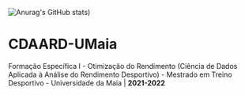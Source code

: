 ![Anurag's GitHub stats](https://github-readme-stats.vercel.app/api?username=rmarcelino4&show_icons=true))


# CDAARD-UMaia
 Formação Específica I - Otimização do Rendimento (Ciência de Dados Aplicada à Análise do Rendimento Desportivo) - Mestrado em Treino Desportivo - Universidade da Maia | **2021-2022**
